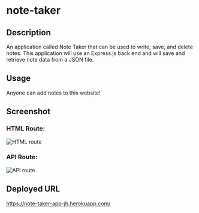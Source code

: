 # note-taker

## Description
An application called Note Taker that can be used to write, save, and delete notes. This application will use an Express.js back end and will save and retrieve note data from a JSON file.

## Usage
Anyone can add notes to this website!

## Screenshot
### HTML Route:

![HTML route](https://user-images.githubusercontent.com/105767623/181147367-e65f829b-81d7-442e-b1c5-3543ddd3de21.png)

### API Route:

![API route](https://user-images.githubusercontent.com/105767623/181147413-64980161-23e7-4e35-8b3e-ca8cb33247a6.png)


## Deployed URL
https://note-taker-app-jh.herokuapp.com/
